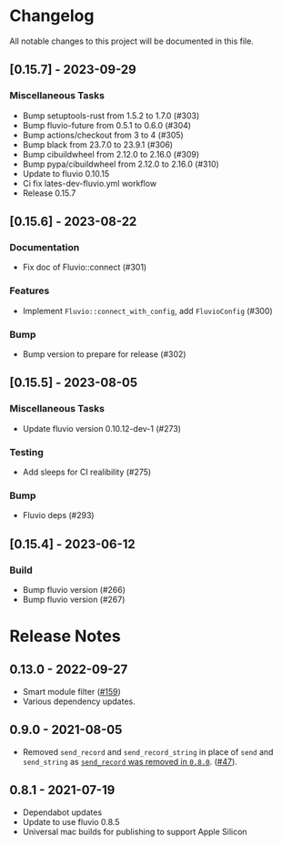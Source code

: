 # Changelog

All notable changes to this project will be documented in this file.

## [0.15.7] - 2023-09-29

### Miscellaneous Tasks

- Bump setuptools-rust from 1.5.2 to 1.7.0 (#303)
- Bump fluvio-future from 0.5.1 to 0.6.0 (#304)
- Bump actions/checkout from 3 to 4 (#305)
- Bump black from 23.7.0 to 23.9.1 (#306)
- Bump cibuildwheel from 2.12.0 to 2.16.0 (#309)
- Bump pypa/cibuildwheel from 2.12.0 to 2.16.0 (#310)
- Update to fluvio 0.10.15
- Ci fix lates-dev-fluvio.yml workflow
- Release 0.15.7

## [0.15.6] - 2023-08-22

### Documentation

- Fix doc of Fluvio::connect (#301)

### Features

- Implement `Fluvio::connect_with_config`, add `FluvioConfig` (#300)

### Bump

- Bump version to prepare for release (#302)

## [0.15.5] - 2023-08-05

### Miscellaneous Tasks

- Update fluvio version 0.10.12-dev-1 (#273)

### Testing

- Add sleeps for CI realibility (#275)

### Bump

- Fluvio deps (#293)

## [0.15.4] - 2023-06-12

### Build

- Bump fluvio version (#266)
- Bump fluvio version (#267)

# Release Notes

## 0.13.0 - 2022-09-27
* Smart module filter ([#159](https://github.com/infinyon/fluvio-client-python/pull/159))
* Various dependency updates.

## 0.9.0 - 2021-08-05
* Removed `send_record` and `send_record_string` in place of `send` and
`send_string` as [`send_record` was removed in `0.8.0`](https://github.com/infinyon/fluvio/blob/master/CHANGELOG.md#platform-version-080---2021-04-27). ([#47](https://github.com/infinyon/fluvio-client-python/pull/47)).

## 0.8.1 - 2021-07-19
* Dependabot updates
* Update to use fluvio 0.8.5
* Universal mac builds for publishing to support Apple Silicon

